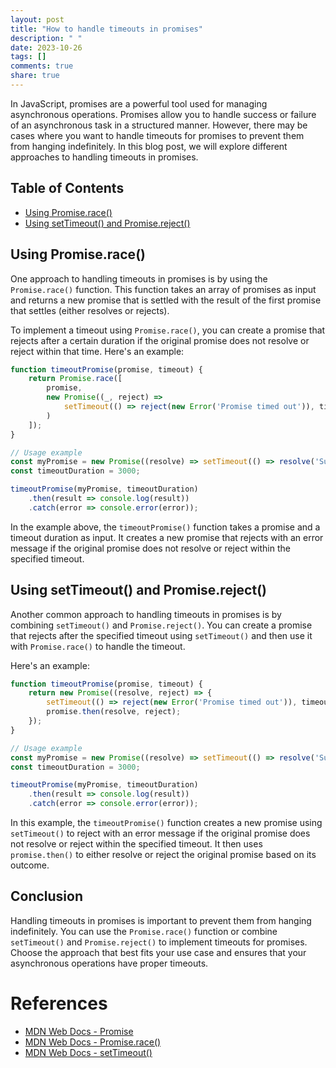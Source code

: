 ```yaml
---
layout: post
title: "How to handle timeouts in promises"
description: " "
date: 2023-10-26
tags: []
comments: true
share: true
---
```


In JavaScript, promises are a powerful tool used for managing asynchronous operations. Promises allow you to handle success or failure of an asynchronous task in a structured manner. However, there may be cases where you want to handle timeouts for promises to prevent them from hanging indefinitely. In this blog post, we will explore different approaches to handling timeouts in promises.

## Table of Contents
- [Using Promise.race()](#using-promise.race)
- [Using setTimeout() and Promise.reject()](#using-settimeout-and-promise.reject)

## Using Promise.race()

One approach to handling timeouts in promises is by using the `Promise.race()` function. This function takes an array of promises as input and returns a new promise that is settled with the result of the first promise that settles (either resolves or rejects).

To implement a timeout using `Promise.race()`, you can create a promise that rejects after a certain duration if the original promise does not resolve or reject within that time. Here's an example:

```javascript
function timeoutPromise(promise, timeout) {
    return Promise.race([
        promise,
        new Promise((_, reject) =>
            setTimeout(() => reject(new Error('Promise timed out')), timeout)
        )
    ]);
}

// Usage example
const myPromise = new Promise((resolve) => setTimeout(() => resolve('Success!'), 2000));
const timeoutDuration = 3000;

timeoutPromise(myPromise, timeoutDuration)
    .then(result => console.log(result))
    .catch(error => console.error(error));
```

In the example above, the `timeoutPromise()` function takes a promise and a timeout duration as input. It creates a new promise that rejects with an error message if the original promise does not resolve or reject within the specified timeout.

## Using setTimeout() and Promise.reject()

Another common approach to handling timeouts in promises is by combining `setTimeout()` and `Promise.reject()`. You can create a promise that rejects after the specified timeout using `setTimeout()` and then use it with `Promise.race()` to handle the timeout.

Here's an example:

```javascript
function timeoutPromise(promise, timeout) {
    return new Promise((resolve, reject) => {
        setTimeout(() => reject(new Error('Promise timed out')), timeout);
        promise.then(resolve, reject);
    });
}

// Usage example
const myPromise = new Promise((resolve) => setTimeout(() => resolve('Success!'), 2000));
const timeoutDuration = 3000;

timeoutPromise(myPromise, timeoutDuration)
    .then(result => console.log(result))
    .catch(error => console.error(error));
```

In this example, the `timeoutPromise()` function creates a new promise using `setTimeout()` to reject with an error message if the original promise does not resolve or reject within the specified timeout. It then uses `promise.then()` to either resolve or reject the original promise based on its outcome.

## Conclusion

Handling timeouts in promises is important to prevent them from hanging indefinitely. You can use the `Promise.race()` function or combine `setTimeout()` and `Promise.reject()` to implement timeouts for promises. Choose the approach that best fits your use case and ensures that your asynchronous operations have proper timeouts.

# References
- [MDN Web Docs - Promise](https://developer.mozilla.org/en-US/docs/Web/JavaScript/Reference/Global_Objects/Promise)
- [MDN Web Docs - Promise.race()](https://developer.mozilla.org/en-US/docs/Web/JavaScript/Reference/Global_Objects/Promise/race)
- [MDN Web Docs - setTimeout()](https://developer.mozilla.org/en-US/docs/Web/API/WindowOrWorkerGlobalScope/setTimeout)